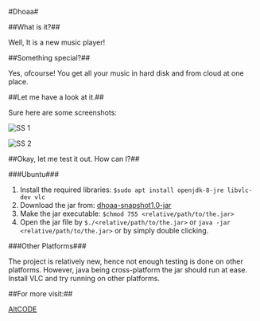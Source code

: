 #Dhoaa#

##What is it?##

Well, It is a new music player!

##Something special?##

Yes, ofcourse! You get all your music in hard disk and from cloud at one place.

##Let me have a look at it.##

Sure here are some screenshots:

![SS 1](https://github.com/sarkar4540/dhoaa/raw/release/Screenshot%20from%202017-11-23%2008-12-36.png)

![SS 2](https://github.com/sarkar4540/dhoaa/raw/release/Screenshot%20from%202017-11-23%2008-13-25.png)

##Okay, let me test it out. How can I?##

###Ubuntu###

1. Install the required libraries: `$sudo apt install openjdk-8-jre libvlc-dev vlc`
2. Download the jar from: [dhoaa-snapshot1.0-jar](https://github.com/sarkar4540/dhoaa/blob/release/Dhoaa-1.0-SNAPSHOT.jar?raw=true)  
3. Make the jar executable: `$chmod 755 <relative/path/to/the.jar>`
4. Open the jar file by `$./<relative/path/to/the.jar>` or `java -jar <relative/path/to/the.jar>` or by simply double clicking.

###Other Platforms###

The project is relatively new, hence not enough testing is done on other platforms. However, java being cross-platform the jar should run at ease.
Install VLC and try running on other platforms.

##For more visit:##

[AltCODE](http://www.altcode.in)
